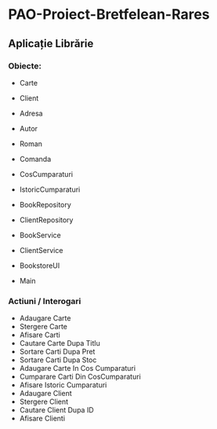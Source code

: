 # PAO-Proiect-Bretfelean-Rares
## Aplicație Librărie

### Obiecte:
 - Carte
 - Client
 - Adresa
 - Autor
 - Roman
 - Comanda
 - CosCumparaturi
 - IstoricCumparaturi

 - BookRepository
 - ClientRepository
 - BookService
 - ClientService
 - BookstoreUI
 - Main

### Actiuni / Interogari
 - Adaugare Carte
 - Stergere Carte
 - Afisare Carti
 - Cautare Carte Dupa Titlu
 - Sortare Carti Dupa Pret
 - Sortare Carti Dupa Stoc
 - Adaugare Carte In Cos Cumparaturi
 - Cumparare Carti Din CosCumparaturi
 - Afisare Istoric Cumparaturi
 - Adaugare Client
 - Stergere Client
 - Cautare Client Dupa ID
 - Afisare Clienti
